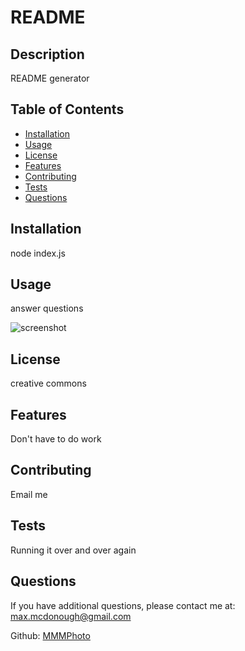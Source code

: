
  # README

  ## Description

  README generator

  ## Table of Contents

  - [Installation](#installation)
  - [Usage](#usage)
  - [License](#license)
  - [Features](#features)
  - [Contributing](#contributing)
  - [Tests](#tests)
  - [Questions](#questions)

  ## Installation

  node index.js

  ## Usage

  answer questions

  ![screenshot](undefined)

  ## License

  creative commons

  ## Features

  Don't have to do work

  ## Contributing

  Email me

  ## Tests

  Running it over and over again

  ## Questions

  If you have additional questions, please contact me at: max.mcdonough@gmail.com

  Github: [MMMPhoto](#https://github.com/MMMPhoto)

  
  